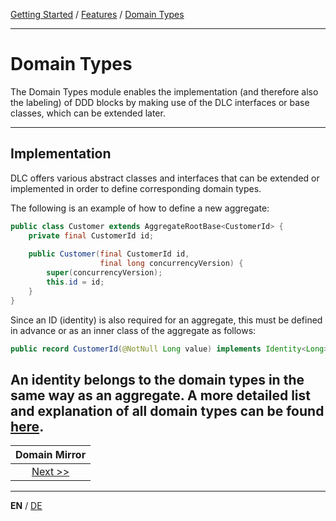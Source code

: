 [Getting Started](../index_en.md) / [Features](../guides/features_en.md) / [Domain Types](domain_types_en.md)

---

# Domain Types
The Domain Types module enables the implementation (and therefore also the labeling) of DDD blocks by making use of 
the DLC interfaces or base classes, which can be extended later.

---

## Implementation
DLC offers various abstract classes and interfaces that can be extended or implemented in order to define corresponding domain types.

The following is an example of how to define a new aggregate:

```Java
public class Customer extends AggregateRootBase<CustomerId> {
    private final CustomerId id;
    
    public Customer(final CustomerId id,
                    final long concurrencyVersion) {
        super(concurrencyVersion);
        this.id = id;
    }
}
```

Since an ID (identity) is also required for an aggregate, this must be defined in advance or as an inner class of the 
aggregate as follows:

```Java
public record CustomerId(@NotNull Long value) implements Identity<Long> {}
```
An identity belongs to the domain types in the same way as an aggregate. A more detailed list
and explanation of all domain types can be found [here](../../../readme_building_blocks.md).
---

|        **Domain Mirror**        |
|:-------------------------------:|
| [Next >>](domain_mirror_en.md)  |

---

**EN** / [DE](../../german/features/domain_types_de.md)

